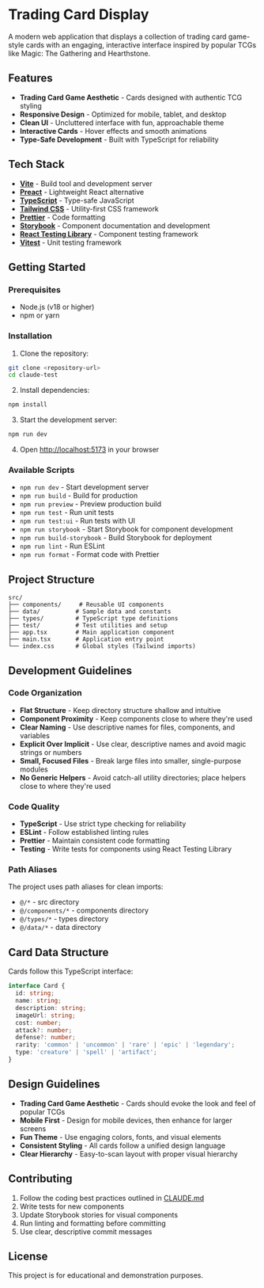 # Trading Card Display

A modern web application that displays a collection of trading card game-style cards with an engaging, interactive interface inspired by popular TCGs like Magic: The Gathering and Hearthstone.

## Features

- **Trading Card Game Aesthetic** - Cards designed with authentic TCG styling
- **Responsive Design** - Optimized for mobile, tablet, and desktop
- **Clean UI** - Uncluttered interface with fun, approachable theme
- **Interactive Cards** - Hover effects and smooth animations
- **Type-Safe Development** - Built with TypeScript for reliability

## Tech Stack

- **[Vite](https://vitejs.dev/)** - Build tool and development server
- **[Preact](https://preactjs.com/)** - Lightweight React alternative
- **[TypeScript](https://www.typescriptlang.org/)** - Type-safe JavaScript
- **[Tailwind CSS](https://tailwindcss.com/)** - Utility-first CSS framework
- **[Prettier](https://prettier.io/)** - Code formatting
- **[Storybook](https://storybook.js.org/)** - Component documentation and development
- **[React Testing Library](https://testing-library.com/)** - Component testing framework
- **[Vitest](https://vitest.dev/)** - Unit testing framework

## Getting Started

### Prerequisites

- Node.js (v18 or higher)
- npm or yarn

### Installation

1. Clone the repository:

```bash
git clone <repository-url>
cd claude-test
```

2. Install dependencies:

```bash
npm install
```

3. Start the development server:

```bash
npm run dev
```

4. Open [http://localhost:5173](http://localhost:5173) in your browser

### Available Scripts

- `npm run dev` - Start development server
- `npm run build` - Build for production
- `npm run preview` - Preview production build
- `npm run test` - Run unit tests
- `npm run test:ui` - Run tests with UI
- `npm run storybook` - Start Storybook for component development
- `npm run build-storybook` - Build Storybook for deployment
- `npm run lint` - Run ESLint
- `npm run format` - Format code with Prettier

## Project Structure

```
src/
├── components/     # Reusable UI components
├── data/          # Sample data and constants
├── types/         # TypeScript type definitions
├── test/          # Test utilities and setup
├── app.tsx        # Main application component
├── main.tsx       # Application entry point
└── index.css      # Global styles (Tailwind imports)
```

## Development Guidelines

### Code Organization

- **Flat Structure** - Keep directory structure shallow and intuitive
- **Component Proximity** - Keep components close to where they're used
- **Clear Naming** - Use descriptive names for files, components, and variables
- **Explicit Over Implicit** - Use clear, descriptive names and avoid magic strings or numbers
- **Small, Focused Files** - Break large files into smaller, single-purpose modules
- **No Generic Helpers** - Avoid catch-all utility directories; place helpers close to where they're used

### Code Quality

- **TypeScript** - Use strict type checking for reliability
- **ESLint** - Follow established linting rules
- **Prettier** - Maintain consistent code formatting
- **Testing** - Write tests for components using React Testing Library

### Path Aliases

The project uses path aliases for clean imports:

- `@/*` - src directory
- `@/components/*` - components directory
- `@/types/*` - types directory
- `@/data/*` - data directory

## Card Data Structure

Cards follow this TypeScript interface:

```typescript
interface Card {
  id: string;
  name: string;
  description: string;
  imageUrl: string;
  cost: number;
  attack?: number;
  defense?: number;
  rarity: 'common' | 'uncommon' | 'rare' | 'epic' | 'legendary';
  type: 'creature' | 'spell' | 'artifact';
}
```

## Design Guidelines

- **Trading Card Game Aesthetic** - Cards should evoke the look and feel of popular TCGs
- **Mobile First** - Design for mobile devices, then enhance for larger screens
- **Fun Theme** - Use engaging colors, fonts, and visual elements
- **Consistent Styling** - All cards follow a unified design language
- **Clear Hierarchy** - Easy-to-scan layout with proper visual hierarchy

## Contributing

1. Follow the coding best practices outlined in [CLAUDE.md](./CLAUDE.md)
2. Write tests for new components
3. Update Storybook stories for visual components
4. Run linting and formatting before committing
5. Use clear, descriptive commit messages

## License

This project is for educational and demonstration purposes.
